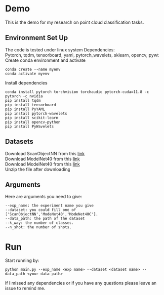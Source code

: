 # Demo
This is the demo for my research on point cloud classification tasks.<br />



## Environment Set Up
The code is tested under linux system
Dependencies:<br />
Pytorch, tqdm, tensorboard, yaml, pytorch_wavelets, sklearn, opencv, pywt<br />
Create conda environment and activate<br />
```
conda create --name myenv
conda activate myenv
```
Install dependencies<br />
```
conda install pytorch torchvision torchaudio pytorch-cuda=11.8 -c pytorch -c nvidia
pip install tqdm
pip install tensorboard
pip install PyYAML
pip install pytorch-wavelets
pip install scikit-learn
pip install opencv-python
pip install PyWavelets
```
## Datasets
Download ScanObjectNN from this [link](https://drive.google.com/file/d/1xzh7a__wHvg6lUAWi-Hbanyt4XHPtw0Y/view)<br />
Download ModelNet40 from this [link](https://drive.google.com/file/d/10faoJ5rRT96Nhdqo9tGD3q7Vg_ZZ2apZ/view)<br />
Download ModelNet40 from this [link](https://drive.google.com/file/d/1EFbGbtmORogjbbQ22giChio3i_G5Oahk/view)<br />
Unzip the file after downloading<br />

## Arguments
Here are arguments you need to give:
```
--exp_name: the experiment name you give  
--dataset: you could fill one of ['ScanObjectNN','ModeNet40','ModeNet40C'].  
--data_path: the path of the dataset  
--k_way: the number of classes.  
--n_shot: the number of shots.  
```
# Run
Start running by:<br />
```
python main.py --exp_name <exp name> --dataset <dataset name> --data_path <your data path>  
```
If I missed any dependencies or if you have any questions please leave an issue to remind me.

